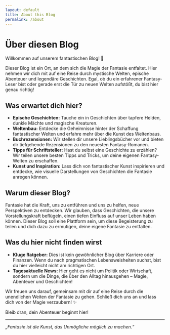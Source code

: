 ```yaml
---
layout: default
title: About this Blog
permalink: /about
---
```


# Über diesen Blog

Willkommen auf unserem fantastischen Blog! 🌟

Dieser Blog ist ein Ort, an dem sich die Magie der Fantasie entfaltet. Hier nehmen wir dich mit auf eine Reise durch mystische Welten, epische Abenteuer und legendäre Geschichten. Egal, ob du ein erfahrener Fantasy-Leser bist oder gerade erst die Tür zu neuen Welten aufstößt, du bist hier genau richtig!

## Was erwartet dich hier?

- **Epische Geschichten:** Tauche ein in Geschichten über tapfere Helden, dunkle Mächte und magische Kreaturen.
- **Weltenbau:** Entdecke die Geheimnisse hinter der Schaffung fantastischer Welten und erfahre mehr über die Kunst des Weltenbaus.
- **Buchrezensionen:** Wir stellen dir unsere Lieblingsbücher vor und bieten dir tiefgehende Rezensionen zu den neuesten Fantasy-Romanen.
- **Tipps für Schriftsteller:** Hast du selbst eine Geschichte zu erzählen? Wir teilen unsere besten Tipps und Tricks, um deine eigenen Fantasy-Welten zu erschaffen.
- **Kunst und Inspiration:** Lass dich von fantastischer Kunst inspirieren und entdecke, wie visuelle Darstellungen von Geschichten die Fantasie anregen können.

## Warum dieser Blog?

Fantasie hat die Kraft, uns zu entführen und uns zu helfen, neue Perspektiven zu entdecken. Wir glauben, dass Geschichten, die unsere Vorstellungskraft beflügeln, einen tiefen Einfluss auf unser Leben haben können. Dieser Blog soll eine Plattform sein, um diese Begeisterung zu teilen und dich dazu zu ermutigen, deine eigene Fantasie zu entfalten.

## Was du hier nicht finden wirst

- **Kluge Ratgeber:** Dies ist kein gewöhnlicher Blog über Karriere oder Finanzen. Wenn du nach pragmatischen Lebensweisheiten suchst, bist du hier vielleicht nicht am richtigen Ort.
- **Tagesaktuelle News:** Hier geht es nicht um Politik oder Wirtschaft, sondern um die Dinge, die über den Alltag hinausgehen – Magie, Abenteuer und Geschichten!

Wir freuen uns darauf, gemeinsam mit dir auf eine Reise durch die unendlichen Weiten der Fantasie zu gehen. Schließ dich uns an und lass dich von der Magie verzaubern! ✨

Bleib dran, dein Abenteuer beginnt hier!

---

*„Fantasie ist die Kunst, das Unmögliche möglich zu machen.“*
